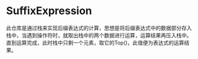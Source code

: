 # SuffixExpression
此仓库是通过栈来实现后缀表达式的计算，思想是将后缀表达式中的数据部分存入栈中，当遇到操作符时，就取出栈中的两个数据进行运算，运算结果再压入栈中。直到运算完成，此时栈中只剩一个元素，取它的Top()，此值便为表达式的运算结果。
